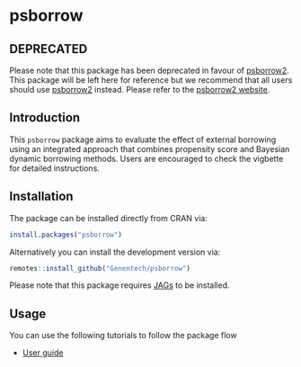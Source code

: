 # psborrow


## DEPRECATED

Please note that this package has been deprecated in favour of [psborrow2](https://github.com/Genentech/psborrow2). This package will be left here for reference but we recommend that all users should use [psborrow2](https://github.com/Genentech/psborrow2) instead. Please refer to the [psborrow2 website](https://genentech.github.io/psborrow2/main/).

## Introduction


This `psborrow` package aims to evaluate the effect of external borrowing using an integrated approach that combines propensity score and Bayesian dynamic borrowing methods. Users are encouraged to check the vigbette for detailed instructions.

## Installation


The package can be installed directly from CRAN via:

```r
install.packages("psborrow")
```

Alternatively you can install the development version via:

```r
remotes::install_github("Genentech/psborrow")
```

Please note that this package requires [JAGs](https://mcmc-jags.sourceforge.io/) to be installed. 

## Usage

You can use the following tutorials to follow the package flow

- [User guide](https://genentech.github.io/psborrow/articles/user_guide.html)


